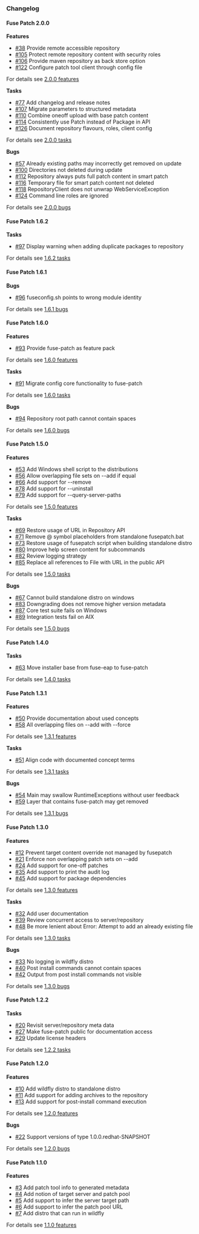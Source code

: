 ### Changelog

#### Fuse Patch 2.0.0

**Features**

* [#38][38] Provide remote accessible repository
* [#105][105] Protect remote repository content with security roles
* [#106][106] Provide maven repository as back store option
* [#122][122] Configure patch tool client through config file

For details see [2.0.0 features](https://github.com/wildfly-extras/fuse-patch/issues?q=milestone%3A"2.0.0"+label%3Afeature)

**Tasks**

* [#77][77] Add changelog and release notes
* [#107][107] Migrate parameters to structured metadata 
* [#110][110] Combine oneoff upload with base patch content
* [#114][114] Consistently use Patch instead of Package in API
* [#126][126] Document repository flavours, roles, client config 

For details see [2.0.0 tasks](https://github.com/wildfly-extras/fuse-patch/issues?q=milestone%3A"2.0.0"+label%3Atask)

**Bugs**

* [#57][57] Already existing paths may incorrectly get removed on update
* [#100][100] Directories not deleted during update
* [#112][112] Repository always puts full patch content in smart patch
* [#116][116] Temporary file for smart patch content not deleted
* [#118][118] RepositoryClient does not unwrap WebServiceException
* [#124][124] Command line roles are ignored

For details see [2.0.0 bugs](https://github.com/wildfly-extras/fuse-patch/issues?q=milestone%3A"2.0.0"+label%3Abug)

[38]: https://github.com/wildfly-extras/fuse-patch/issues/38
[105]: https://github.com/wildfly-extras/fuse-patch/issues/105
[106]: https://github.com/wildfly-extras/fuse-patch/issues/106
[122]: https://github.com/wildfly-extras/fuse-patch/issues/122
[77]: https://github.com/wildfly-extras/fuse-patch/issues/77
[107]: https://github.com/wildfly-extras/fuse-patch/issues/107
[110]: https://github.com/wildfly-extras/fuse-patch/issues/110
[114]: https://github.com/wildfly-extras/fuse-patch/issues/114
[126]: https://github.com/wildfly-extras/fuse-patch/issues/126
[57]: https://github.com/wildfly-extras/fuse-patch/issues/57
[100]: https://github.com/wildfly-extras/fuse-patch/issues/100
[112]: https://github.com/wildfly-extras/fuse-patch/issues/112
[116]: https://github.com/wildfly-extras/fuse-patch/issues/116
[118]: https://github.com/wildfly-extras/fuse-patch/issues/118
[124]: https://github.com/wildfly-extras/fuse-patch/issues/124

#### Fuse Patch 1.6.2

**Tasks**

* [#97][97] Display warning when adding duplicate packages to repository

For details see [1.6.2 tasks](https://github.com/wildfly-extras/fuse-patch/issues?q=milestone%3A"1.6.2"+label%3Atask)

[97]: https://github.com/wildfly-extras/fuse-patch/issues/97

#### Fuse Patch 1.6.1

**Bugs**

* [#96][96] fuseconfig.sh points to wrong module identity

For details see [1.6.1 bugs](https://github.com/wildfly-extras/fuse-patch/issues?q=milestone%3A"1.6.1"+label%3Abug)

[96]: https://github.com/wildfly-extras/fuse-patch/issues/96

#### Fuse Patch 1.6.0

**Features**

* [#93][93] Provide fuse-patch as feature pack

For details see [1.6.0 features](https://github.com/wildfly-extras/fuse-patch/issues?q=milestone%3A"1.6.0"+label%3Afeature)

**Tasks**

* [#91][91] Migrate config core functionality to fuse-patch

For details see [1.6.0 tasks](https://github.com/wildfly-extras/fuse-patch/issues?q=milestone%3A"1.6.0"+label%3Atask)

**Bugs**

* [#94][94] Repository root path cannot contain spaces

For details see [1.6.0 bugs](https://github.com/wildfly-extras/fuse-patch/issues?q=milestone%3A"1.6.0"+label%3Abug)

[93]: https://github.com/wildfly-extras/fuse-patch/issues/93
[91]: https://github.com/wildfly-extras/fuse-patch/issues/91
[94]: https://github.com/wildfly-extras/fuse-patch/issues/94

#### Fuse Patch 1.5.0

**Features**

* [#53][53] Add Windows shell script to the distributions
* [#56][56] Allow overlapping file sets on --add if equal
* [#66][66] Add support for --remove
* [#78][78] Add support for --uninstall
* [#79][79] Add support for --query-server-paths

For details see [1.5.0 features](https://github.com/wildfly-extras/fuse-patch/issues?q=milestone%3A"1.5.0"+label%3Afeature)

**Tasks**

* [#69][69] Restore usage of URL in Repository API
* [#71][71] Remove @ symbol placeholders from standalone fusepatch.bat
* [#73][73] Restore usage of fusepatch script when building standalone distro
* [#80][80] Improve help screen content for subcommands
* [#82][82] Review logging strategy
* [#85][85] Replace all references to File with URL in the public API

For details see [1.5.0 tasks](https://github.com/wildfly-extras/fuse-patch/issues?q=milestone%3A"1.5.0"+label%3Atask)

**Bugs**

* [#67][67] Cannot build standalone distro on windows
* [#83][83] Downgrading does not remove higher version metadata
* [#87][87] Core test suite fails on Windows
* [#89][89] Integration tests fail on AIX

For details see [1.5.0 bugs](https://github.com/wildfly-extras/fuse-patch/issues?q=milestone%3A"1.5.0"+label%3Abug)

[53]: https://github.com/wildfly-extras/fuse-patch/issues/53
[56]: https://github.com/wildfly-extras/fuse-patch/issues/56
[66]: https://github.com/wildfly-extras/fuse-patch/issues/66
[78]: https://github.com/wildfly-extras/fuse-patch/issues/78
[79]: https://github.com/wildfly-extras/fuse-patch/issues/79
[69]: https://github.com/wildfly-extras/fuse-patch/issues/69
[71]: https://github.com/wildfly-extras/fuse-patch/issues/71
[73]: https://github.com/wildfly-extras/fuse-patch/issues/73
[80]: https://github.com/wildfly-extras/fuse-patch/issues/80
[82]: https://github.com/wildfly-extras/fuse-patch/issues/82
[85]: https://github.com/wildfly-extras/fuse-patch/issues/85
[67]: https://github.com/wildfly-extras/fuse-patch/issues/67
[83]: https://github.com/wildfly-extras/fuse-patch/issues/83
[87]: https://github.com/wildfly-extras/fuse-patch/issues/87
[89]: https://github.com/wildfly-extras/fuse-patch/issues/89

#### Fuse Patch 1.4.0

**Tasks**

* [#63][63] Move installer base from fuse-eap to fuse-patch

For details see [1.4.0 tasks](https://github.com/wildfly-extras/fuse-patch/issues?q=milestone%3A"1.4.0"+label%3Atask)

[63]: https://github.com/wildfly-extras/fuse-patch/issues/63

#### Fuse Patch 1.3.1

**Features**

* [#50][50] Provide documentation about used concepts
* [#58][58] All overlapping files on --add with --force

For details see [1.3.1 features](https://github.com/wildfly-extras/fuse-patch/issues?q=milestone%3A"1.3.1"+label%3Afeature)

**Tasks**

* [#51][51] Align code with documented concept terms

For details see [1.3.1 tasks](https://github.com/wildfly-extras/fuse-patch/issues?q=milestone%3A"1.3.1"+label%3Atask)

**Bugs**

* [#54][54] Main may swallow RuntimeExceptions without user feedback
* [#59][59] Layer that contains fuse-patch may get removed

For details see [1.3.1 bugs](https://github.com/wildfly-extras/fuse-patch/issues?q=milestone%3A"1.3.1"+label%3Abug)

[50]: https://github.com/wildfly-extras/fuse-patch/issues/50
[58]: https://github.com/wildfly-extras/fuse-patch/issues/58
[51]: https://github.com/wildfly-extras/fuse-patch/issues/51
[54]: https://github.com/wildfly-extras/fuse-patch/issues/54
[59]: https://github.com/wildfly-extras/fuse-patch/issues/59

#### Fuse Patch 1.3.0

**Features**

* [#12][12] Prevent target content override not managed by fusepatch
* [#21][21] Enforce non overlapping patch sets on --add 
* [#24][24] Add support for one-off patches
* [#35][35] Add support to print the audit log
* [#45][45] Add support for package dependencies

For details see [1.3.0 features](https://github.com/wildfly-extras/fuse-patch/issues?q=milestone%3A"1.3.0"+label%3Afeature)

**Tasks**

* [#32][32] Add user documentation
* [#39][39] Review concurrent access to server/repository
* [#48][48] Be more lenient about Error: Attempt to add an already existing file

For details see [1.3.0 tasks](https://github.com/wildfly-extras/fuse-patch/issues?q=milestone%3A"1.3.0"+label%3Atask)

**Bugs**

* [#33][33] No logging in wildfly distro
* [#40][40] Post install commands cannot contain spaces
* [#42][42] Output from post install commands not visible

For details see [1.3.0 bugs](https://github.com/wildfly-extras/fuse-patch/issues?q=milestone%3A"1.3.0"+label%3Abug)

[12]: https://github.com/wildfly-extras/fuse-patch/issues/12
[21]: https://github.com/wildfly-extras/fuse-patch/issues/21
[24]: https://github.com/wildfly-extras/fuse-patch/issues/24
[35]: https://github.com/wildfly-extras/fuse-patch/issues/35
[45]: https://github.com/wildfly-extras/fuse-patch/issues/45
[32]: https://github.com/wildfly-extras/fuse-patch/issues/32
[39]: https://github.com/wildfly-extras/fuse-patch/issues/39
[48]: https://github.com/wildfly-extras/fuse-patch/issues/48
[33]: https://github.com/wildfly-extras/fuse-patch/issues/33
[40]: https://github.com/wildfly-extras/fuse-patch/issues/40
[42]: https://github.com/wildfly-extras/fuse-patch/issues/42

#### Fuse Patch 1.2.2

**Tasks**

* [#20][20] Revisit server/repository meta data
* [#27][27] Make fuse-patch public for documentation access
* [#29][29] Update license headers

For details see [1.2.2 tasks](https://github.com/wildfly-extras/fuse-patch/issues?q=milestone%3A"1.2.2"+label%3Atask)

[20]: https://github.com/wildfly-extras/fuse-patch/issues/20
[27]: https://github.com/wildfly-extras/fuse-patch/issues/27
[29]: https://github.com/wildfly-extras/fuse-patch/issues/29

#### Fuse Patch 1.2.0

**Features**

* [#10][10] Add wildfly distro to standalone distro
* [#11][11] Add support for adding archives to the repository
* [#13][13] Add support for post-install command execution

For details see [1.2.0 features](https://github.com/wildfly-extras/fuse-patch/issues?q=milestone%3A"1.2.0"+label%3Afeature)

**Bugs**

* [#22][22] Support versions of type 1.0.0.redhat-SNAPSHOT

For details see [1.2.0 bugs](https://github.com/wildfly-extras/fuse-patch/issues?q=milestone%3A"1.2.0"+label%3Abug)

[10]: https://github.com/wildfly-extras/fuse-patch/issues/10
[11]: https://github.com/wildfly-extras/fuse-patch/issues/11
[13]: https://github.com/wildfly-extras/fuse-patch/issues/13
[22]: https://github.com/wildfly-extras/fuse-patch/issues/22

#### Fuse Patch 1.1.0

**Features**

* [#3][3] Add patch tool info to generated metadata
* [#4][4] Add notion of target server and patch pool
* [#5][5] Add support to infer the server target path
* [#6][6] Add support to infer the patch pool URL
* [#7][7] Add distro that can run in wildfly

For details see [1.1.0 features](https://github.com/wildfly-extras/fuse-patch/issues?q=milestone%3A"1.1.0"+label%3Afeature)

[3]: https://github.com/wildfly-extras/fuse-patch/issues/3
[4]: https://github.com/wildfly-extras/fuse-patch/issues/4
[5]: https://github.com/wildfly-extras/fuse-patch/issues/5
[6]: https://github.com/wildfly-extras/fuse-patch/issues/6
[7]: https://github.com/wildfly-extras/fuse-patch/issues/7